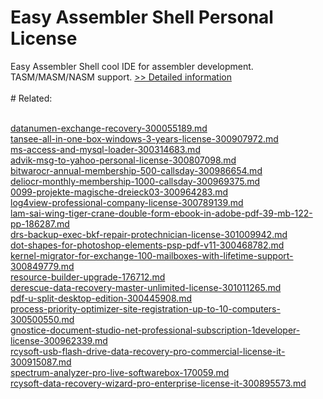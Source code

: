 # Easy Assembler Shell Personal License
Easy Assembler Shell cool IDE for assembler development. TASM/MASM/NASM support.
[>> Detailed information](https://secure.shareit.com/shareit/product.html?productid=196125&affiliateid=200057808)<br/><br/># Related:

<br />[datanumen-exchange-recovery-300055189.md](https://github.com/downloadplanet/downloadplanet/blob/main/datanumen-exchange-recovery-300055189.md)<br />[tansee-all-in-one-box-windows-3-years-license-300907972.md](https://github.com/downloadplanet/downloadplanet/blob/main/tansee-all-in-one-box-windows-3-years-license-300907972.md)<br />[ms-access-and-mysql-loader-300314683.md](https://github.com/downloadplanet/downloadplanet/blob/main/ms-access-and-mysql-loader-300314683.md)<br />[advik-msg-to-yahoo-personal-license-300807098.md](https://github.com/downloadplanet/downloadplanet/blob/main/advik-msg-to-yahoo-personal-license-300807098.md)<br />[bitwarocr-annual-membership-500-callsday-300986654.md](https://github.com/downloadplanet/downloadplanet/blob/main/bitwarocr-annual-membership-500-callsday-300986654.md)<br />[deliocr-monthly-membership-1000-callsday-300969375.md](https://github.com/downloadplanet/downloadplanet/blob/main/deliocr-monthly-membership-1000-callsday-300969375.md)<br />[0099-projekte-magische-dreieck03-300964283.md](https://github.com/downloadplanet/downloadplanet/blob/main/0099-projekte-magische-dreieck03-300964283.md)<br />[log4view-professional-company-license-300789139.md](https://github.com/downloadplanet/downloadplanet/blob/main/log4view-professional-company-license-300789139.md)<br />[lam-sai-wing-tiger-crane-double-form-ebook-in-adobe-pdf-39-mb-122-pp-186287.md](https://github.com/downloadplanet/downloadplanet/blob/main/lam-sai-wing-tiger-crane-double-form-ebook-in-adobe-pdf-39-mb-122-pp-186287.md)<br />[drs-backup-exec-bkf-repair-protechnician-license-301009942.md](https://github.com/downloadplanet/downloadplanet/blob/main/drs-backup-exec-bkf-repair-protechnician-license-301009942.md)<br />[dot-shapes-for-photoshop-elements-psp-pdf-v11-300468782.md](https://github.com/downloadplanet/downloadplanet/blob/main/dot-shapes-for-photoshop-elements-psp-pdf-v11-300468782.md)<br />[kernel-migrator-for-exchange-100-mailboxes-with-lifetime-support-300849779.md](https://github.com/downloadplanet/downloadplanet/blob/main/kernel-migrator-for-exchange-100-mailboxes-with-lifetime-support-300849779.md)<br />[resource-builder-upgrade-176712.md](https://github.com/downloadplanet/downloadplanet/blob/main/resource-builder-upgrade-176712.md)<br />[derescue-data-recovery-master-unlimited-license-301011265.md](https://github.com/downloadplanet/downloadplanet/blob/main/derescue-data-recovery-master-unlimited-license-301011265.md)<br />[pdf-u-split-desktop-edition-300445908.md](https://github.com/downloadplanet/downloadplanet/blob/main/pdf-u-split-desktop-edition-300445908.md)<br />[process-priority-optimizer-site-registration-up-to-10-computers-300500550.md](https://github.com/downloadplanet/downloadplanet/blob/main/process-priority-optimizer-site-registration-up-to-10-computers-300500550.md)<br />[gnostice-document-studio-net-professional-subscription-1developer-license-300962339.md](https://github.com/downloadplanet/downloadplanet/blob/main/gnostice-document-studio-net-professional-subscription-1developer-license-300962339.md)<br />[rcysoft-usb-flash-drive-data-recovery-pro-commercial-license-it-300915087.md](https://github.com/downloadplanet/downloadplanet/blob/main/rcysoft-usb-flash-drive-data-recovery-pro-commercial-license-it-300915087.md)<br />[spectrum-analyzer-pro-live-softwarebox-170059.md](https://github.com/downloadplanet/downloadplanet/blob/main/spectrum-analyzer-pro-live-softwarebox-170059.md)<br />[rcysoft-data-recovery-wizard-pro-enterprise-license-it-300895573.md](https://github.com/downloadplanet/downloadplanet/blob/main/rcysoft-data-recovery-wizard-pro-enterprise-license-it-300895573.md)